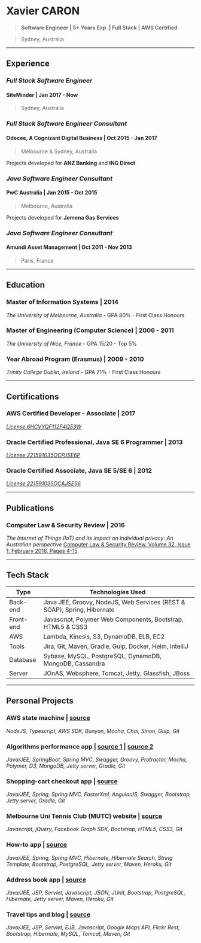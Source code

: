 # Xavier CARON
> **Software Engineer | 5+ Years Exp. | Full Stack | AWS Certified**

> Sydney, Australia

___

## Experience

### _Full Stack Software Engineer_
#### SiteMinder | Jan 2017 - Now
> Sydney, Australia

### _Full Stack Software Engineer Consultant_
#### Odecee, A Cognizant Digital Business | Oct 2015 - Jan 2017
> Melbourne & Sydney, Australia

Projects developed for **ANZ Banking** and **ING Direct**

### _Java Software Engineer Consultant_
#### PwC Australia | Jan 2015 - Oct 2015
> Melbourne, Australia

Projects developed for **Jemena Gas Services**

### _Java Software Engineer Consultant_
#### Amundi Asset Management | Oct 2011 - Nov 2013
> Paris, France

___

## Education

### Master of Information Systems | 2014
_The University of Melbourne, Australia_ - GPA 80% - First Class Honours

### Master of Engineering (Computer Science) | 2006 - 2011
_The University of Nice, France_ - GPA 15/20 - Top 5%

### Year Abroad Program (Erasmus) | 2009 - 2010
_Trinity College Dublin, Ireland_ - GPA 71% - First Class Honours

___

## Certifications

### AWS Certified Developer - Associate | 2017
[_License 6HCVYQF112F4Q53W_](https://www.certmetrics.com/amazon/public/badge.aspx?i=2&t=c&d=2017-12-05&ci=AWS00357292)

### Oracle Certified Professional, Java SE 6 Programmer | 2013
[_License 221591035OCPJSE6P_](https://www.youracclaim.com/badges/f2fbd783-f4c7-4cbb-8804-96fe2cdffa61/linked_in_profile)

### Oracle Certified Associate, Java SE 5/SE 6 | 2012
[_License 221591035OCAJSE56_](https://www.youracclaim.com/badges/28f4f951-fb0f-4c0b-a151-ac6396777f99/linked_in_profile)

___

## Publications

### Computer Law & Security Review | 2016
_The Internet of Things (IoT) and its impact on individual privacy: An Australian perspective_
[Computer Law & Security Review, Volume 32, Issue 1, February 2016, Pages 4-15](https://doi.org/10.1016/j.clsr.2015.12.001)

___

## Tech Stack

| Type          | Technologies Used                                                       |
| ------------- |-------------------------------------------------------------------------|
| Back-end      | Java JEE, Groovy, NodeJS, Web Services (REST & SOAP), Spring, Hibernate |
| Front-end     | Javascript, Polymer Web Components, Bootstrap, HTML5 & CSS3             |
| AWS           | Lambda, Kinesis, S3, DynamoDB, ELB, EC2                                 |
| Tools         | Jira, Git, Maven, Gradle, Gulp, Docker, Helm, IntelliJ                  |
| Database      | Sybase, MySQL, PostgreSQL, DynamoDB, MongoDB, Cassandra                 |
| Server        | JOnAS, Websphere, Tomcat, Jetty, Glassfish, JBoss                       |

___

## Personal Projects

### AWS state machine | [source](https://github.com/reivax0z/aws-state-machine)
_NodeJS, Typescript, AWS SDK, Bunyan, Mocha, Chai, Sinon, Gulp, Git_

### Algorithms performance app | [source 1](https://github.com/reivax0z/algo-impl-front) | [source 2](https://github.com/reivax0z/algo-impl-back) 
_Java/JEE, SpringBoot, Spring MVC, Swagger, Groovy, Protractor, Mocha, Polymer, D3, MongoDB, Jetty server, Gradle, Git_

### Shopping-cart checkout app | [source]( https://github.com/reivax0z/checkout-system)
_Java/JEE, Spring, Spring MVC, FasterXml, AngularJS, Swagger, Bootstrap, Jetty server, Gradle, Git_

### Melbourne Uni Tennis Club (MUTC) website | [source](https://github.com/reivax0z/mutc)
_Javascript, jQuery, Facebook Graph SDK, Bootstrap, HTML5, CSS3, Git_

### How-to app | [source](https://github.com/reivax0z/howto-tech)
_Java/JEE, Spring, Spring MVC, Hibernate, Hibernate Search, String Template, Bootstrap, PostgreSQL, Jetty server, Maven, Heroku, Git_

### Address book app | [source](https://github.com/reivax0z/address-book)
_Java/JEE, JSP, Servlet, Javascript, JSON, JUnit, Bootstrap, PostgreSQL, Hibernate, Jetty server, Maven, Heroku, Git_

### Travel tips and blog | [source](https://github.com/reivax0z/visit-web-site)
_Java/JEE, JSP, Servlet, EJB, Javascript, Google Maps API, Flickr Rest, Bootstrap, Hibernate, MySQL, Tomcat, Maven, Git_

